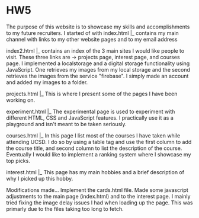 # HW5

The purpose of this website is to showcase my skills and accomplishments to my future recruiters.
I started of with 
index.html
|_ contains my main channel with links to my other website pages and to my email address

index2.html
|_ contains an index of the 3 main sites I would like people to visit. These three links are -> projects page, interest page, and courses page. I implemented a localstorage and a digital storage
functionality using JavaScript. One retrieves my images from my local storage and the second retrieves the images from the service "firebase". I simply made an account and added my images to a folder.

projects.html
|_ This is where I present some of the pages I have been working on.

experiment.html
|_ The experimental page is used to experiment with different HTML, CSS and JavaScript features.
I practically use it as a playground and isn't meant to be taken seriously.

courses.html
|_ In this page I list most of the courses I have taken while attending UCSD. I do so by using a table tag and use the first column to add the course title, and second column to list the description of the course. Eventually I would like to implement a ranking system where I showcase my top picks.

interest.html
|_ This page has my main hobbies and a brief description of why I picked up this hobby.




Modifications made...
Implement the cards.html file.
Made some javascript adjustments to the main page (index.html) and to the interest page. I mainly tried fixing the image delay issues I had when loading up the page. This was primarly due to the files taking too long to fetch.

